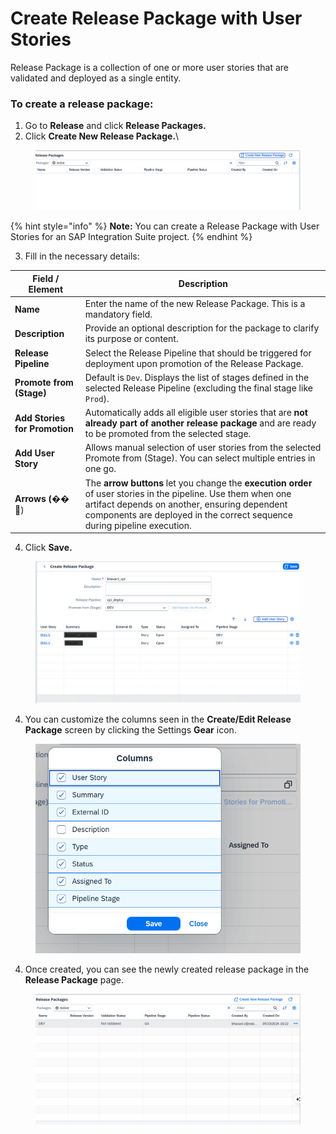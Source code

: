 # Create Release Package with User Stories

Release Package is a collection of one or more user stories that are validated and deployed as a single entity.

### To create a release package:

1. Go to **Release** and click **Release Packages.**
2. Click **Create New Release Package.**\


<figure><img src="../../.gitbook/assets/image (1032).png" alt=""><figcaption></figcaption></figure>

{% hint style="info" %}
**Note:** You can create a Release Package with User Stories for an SAP Integration Suite project.
{% endhint %}

3. Fill in the necessary details:&#x20;

| **Field / Element**           | **Description**                                                                                                                                                                                                                            |
| ----------------------------- | ------------------------------------------------------------------------------------------------------------------------------------------------------------------------------------------------------------------------------------------ |
| **Name**                      | Enter the name of the new Release Package. This is a mandatory field.                                                                                                                                                                      |
| **Description**               | Provide an optional description for the package to clarify its purpose or content.                                                                                                                                                         |
| **Release Pipeline**          | Select the Release Pipeline that should be triggered for deployment upon promotion of the Release Package.                                                                                                                                 |
| **Promote from (Stage)**      | Default is `Dev`. Displays the list of stages defined in the selected Release Pipeline (excluding the final stage like `Prod`).                                                                                                            |
| **Add Stories for Promotion** | Automatically adds all eligible user stories that are **not already part of another release package** and are ready to be promoted from the selected stage.                                                                                |
| **Add User Story**            | Allows manual selection of user stories  from the selected Promote from (Stage). You can select multiple entries in one go.                                                                                                                |
| **Arrows (**&#xD83D;� 🔽)     | The **arrow buttons** let you change the **execution order** of user stories in the pipeline. Use them when one artifact depends on another, ensuring dependent components are deployed in the correct sequence during pipeline execution. |

4. Click **Save.**

<figure><img src="../../.gitbook/assets/image (2).png" alt=""><figcaption></figcaption></figure>

4. You can customize the columns seen in the **Create/Edit Release Package** screen by clicking the Settings **Gear** icon.&#x20;

<figure><img src="../../.gitbook/assets/image (1).png" alt=""><figcaption></figcaption></figure>

4. Once created, you can see the newly created release package in the **Release Package** page.

<figure><img src="../../.gitbook/assets/image (1129).png" alt=""><figcaption></figcaption></figure>
